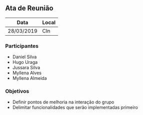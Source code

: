 ## Ata de Reunião

Data         | Local
------------ | -------------
28/03/2019   | CIn


### Participantes
* Daniel Silva
* Hugo Uraga
* Jussara Silva
* Myllena Alves
* Myllena Almeida

### Objetivos
* Definir pontos de melhoria na interação do grupo
* Delimitar funcionalidades que serão implementadas primeiro






